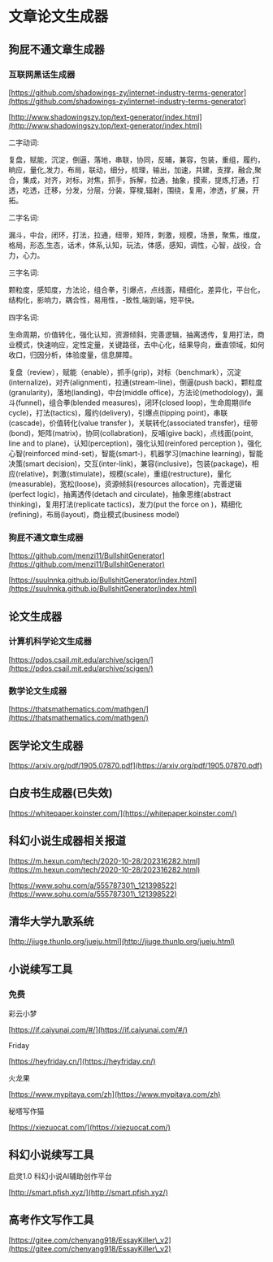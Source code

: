 # 文章论文生成器

## 狗屁不通文章生成器

### 互联网黑话生成器

[https://github.com/shadowings-zy/internet-industry-terms-generator](https://github.com/shadowings-zy/internet-industry-terms-generator)

[http://www.shadowingszy.top/text-generator/index.html](http://www.shadowingszy.top/text-generator/index.html)

二字动词:

复盘，赋能，沉淀，倒逼，落地，串联，协同，反晡，兼容，包装，重组，履约，晌应，量化,发力，布局，联动，细分，梳理，输出，加速，共建，支撑，融合,聚合，集成，对齐，对标，对焦，抓手，拆解，拉通，抽象，摸索，提炼,打通，打透，吃透，迁移，分发，分层，分装，穿梭,辐射，围绕，复用，渗透，扩展，开拓。

二字名词:

漏斗，中台，闭环，打法，拉通，纽带，矩阵，刺激，规模，场景，聚焦，维度，格局，形态,生态，话术，体系,认知，玩法，体感，感知，调性，心智，战役，合力，心力。

三字名词:

颗粒度，感知度，方法论，组合拳，引爆点，点线面，精细化，差异化，平台化，结构化，影响力，耦合性，易用性，-致性,端到端，短平快。

四字名词:

生命周期，价值转化，强化认知，资源倾斜，完善逻辑，抽离透传，复用打法，商业模式，快速响应，定性定量，关键路径，去中心化，结果导向，垂直领域，如何收口，归因分析，体验度量，信息屏障。​&#x20;

复盘（review），赋能（enable），抓手(grip)，对标（benchmark），沉淀(internalize)，对齐(alignment)，拉通(stream-line)，倒逼(push back)，颗粒度(granularity)，落地(landing)，中台(middle office)，方法论(methodology)，漏斗(funnel)，组合拳(blended measures)，闭环(closed loop)，生命周期(life cycle)，打法(tactics)，履约(delivery)，引爆点(tipping point)，串联(cascade)，价值转化(value transfer )，关联转化(associated transfer)，纽带(bond)，矩阵(matrix)，协同(collabration)，反哺(give back)，点线面(point, line and to plane)，认知(perception)，强化认知(reinfored perception )，强化心智(reinforced mind-set)，智能(smart-)，机器学习(machine learning)，智能决策(smart decision)，交互(inter-link)，兼容(inclusive)，包装(package)，相应(relative)，刺激(stimulate)，规模(scale)，重组(restructure)，量化(measurable)，宽松(loose)，资源倾斜(resources allocation)，完善逻辑(perfect logic)，抽离透传(detach and circulate)，抽象思维(abstract thinking)，复用打法(replicate tactics)，发力(put the force on )，精细化(refining)，布局(layout)，商业模式(business model)​

### 狗屁不通文章生成器

[https://github.com/menzi11/BullshitGenerator](https://github.com/menzi11/BullshitGenerator)

[https://suulnnka.github.io/BullshitGenerator/index.html](https://suulnnka.github.io/BullshitGenerator/index.html)

## 论文生成器

### 计算机科学论文生成器

[https://pdos.csail.mit.edu/archive/scigen/](https://pdos.csail.mit.edu/archive/scigen/)

### 数学论文生成器

[https://thatsmathematics.com/mathgen/](https://thatsmathematics.com/mathgen/)

## 医学论文生成器

[https://arxiv.org/pdf/1905.07870.pdf](https://arxiv.org/pdf/1905.07870.pdf)

## 白皮书生成器(已失效)

[https://whitepaper.koinster.com/](https://whitepaper.koinster.com/)

## 科幻小说生成器相关报道

[https://m.hexun.com/tech/2020-10-28/202316282.html](https://m.hexun.com/tech/2020-10-28/202316282.html)

[https://www.sohu.com/a/555787301\_121398522](https://www.sohu.com/a/555787301\_121398522)

## 清华大学九歌系统

[http://jiuge.thunlp.org/jueju.html​](http://jiuge.thunlp.org/jueju.html)

## 小说续写工具

### 免费

彩云小梦

[https://if.caiyunai.com/#/](https://if.caiyunai.com/#/)

Friday

[https://heyfriday.cn/](https://heyfriday.cn/)

火龙果

[https://www.mypitaya.com/zh](https://www.mypitaya.com/zh)

秘塔写作猫

[https://xiezuocat.com/](https://xiezuocat.com/)

## 科幻小说续写工具

启灵1.0 科幻小说AI辅助创作平台

[http://smart.pfish.xyz/](http://smart.pfish.xyz/)

## 高考作文写作工具

[https://gitee.com/chenyang918/EssayKiller\_v2](https://gitee.com/chenyang918/EssayKiller\_v2)
